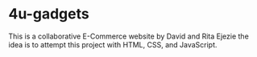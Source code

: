 # 4u-gadgets
This is a collaborative  E-Commerce website by David and Rita Ejezie the idea is to attempt this project with HTML, CSS, and JavaScript.  
